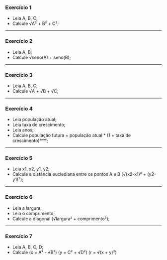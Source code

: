 ### Exercício 1 

- Leia A, B, C;
- Calcule √A² + B² + C²;
<hr>

### Exercício 2 

- Leia A, B;
- Calcule √seno(A) + seno(B);
<hr>

### Exercício 3 

- Leia A, B, C;
- Calcule √A + √B + √C;
<hr>

### Exercício 4 

- Leia população atual;
- Leia taxa de crescimento;
- Leia anos;
- Calcule população futura = população atual * (1 + taxa de crescimento)ᵃⁿᵒˢ;
<hr>

### Exercício 5 

- Leia x1, x2, y1, y2;
- Calcule a distância euclediana entre os pontos A e B (√(x2-x1)² + (y2-y1)²);
<hr>

### Exercício 6 

- Leia a largura;
- Leia o comprimento;
- Calcule a diagonal (√largura² + comprimento²);
<hr>

### Exercício 7 

- Leia A, B, C, D;
- Calcule (x = A² - √B²) (y = C² + √D²) (r = √(x + y)²)
